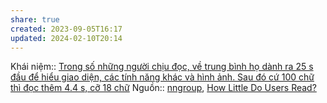 ```yaml
---
share: true
created: 2023-09-05T16:17
updated: 2024-02-10T20:14
---
```


Khái niệm:: 
[Trong số những người chịu đọc, về trung bình họ dành ra 25 s đầu để hiểu giao diện, các tính năng khác và hình ảnh. Sau đó cứ 100 chữ thì đọc thêm 4.4 s, cỡ 18 chữ](./Trong%20s%E1%BB%91%20nh%E1%BB%AFng%20ng%C6%B0%E1%BB%9Di%20ch%E1%BB%8Bu%20%C4%91%E1%BB%8Dc,%20v%E1%BB%81%20trung%20b%C3%ACnh%20h%E1%BB%8D%20d%C3%A0nh%20ra%2025%20s%20%C4%91%E1%BA%A7u%20%C4%91%E1%BB%83%20hi%E1%BB%83u%20giao%20di%E1%BB%87n,%20c%C3%A1c%20t%C3%ADnh%20n%C4%83ng%20kh%C3%A1c%20v%C3%A0%20h%C3%ACnh%20%E1%BA%A3nh.%20Sau%20%C4%91%C3%B3%20c%E1%BB%A9%20100%20ch%E1%BB%AF%20th%C3%AC%20%C4%91%E1%BB%8Dc%20th%C3%AAm%204.4%20s,%20c%E1%BB%A1%2018%20ch%E1%BB%AF.md) 
Nguồn:: [nngroup](../../../%CE%9E%20Ngu%E1%BB%93n/nngroup.md), [How Little Do Users Read?](https://www.nngroup.com/articles/how-little-do-users-read/)